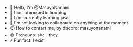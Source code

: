 - 👋 Hello, I'm @MasuyoNanami
- 👀 I am interested in learning
- 🌱 I am currently learning java
- 💞️ I'm not looking to collaborate on anything at the moment
- 📫 How to contact me, by discord: masuyonanami
- 😄 Pronouns: she - they
- ⚡ Fun fact: I exist

<!---
MasuyoNanami/MasuyoNanami is a ✨ special ✨ repository because its `README.md` (this file) appears on your GitHub profile.
You can click the Preview link to take a look at your changes.
--->
